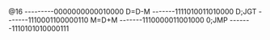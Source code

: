 @16 ---------0000000000010000
D=D-M -------1111010011010000
D;JGT -------1110001100000110
M=D+M -------1110000011001000
0;JMP -------1110101010000111